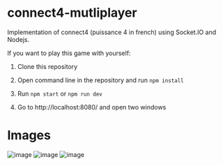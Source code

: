 # connect4-mutliplayer
Implementation of connect4 (puissance 4 in french) using Socket.IO and Nodejs. 

If you want to play this game with yourself: 

1. Clone this repository

2. Open command line in the repository and run `npm install`

3. Run `npm start` or `npm run dev`

4. Go to http://localhost:8080/ and open two windows

# Images
![image](https://user-images.githubusercontent.com/85686740/125678268-2d93d14e-ea5e-42fb-86a6-2bf4fd7b416d.png)
![image](https://user-images.githubusercontent.com/85686740/125678339-34ff5e74-6053-4633-a0b4-fc149f4aa8bd.png)
![image](https://user-images.githubusercontent.com/85686740/125678598-df042612-cea9-46e6-89df-f9a5cbae3f1a.png)
